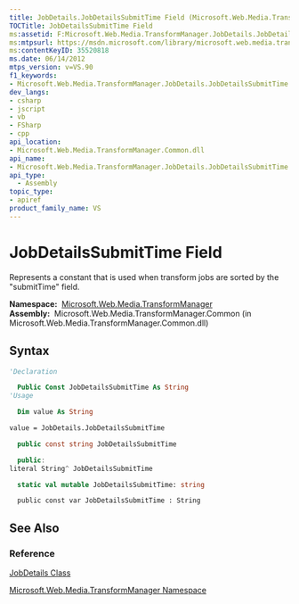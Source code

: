 ```yaml
---
title: JobDetails.JobDetailsSubmitTime Field (Microsoft.Web.Media.TransformManager)
TOCTitle: JobDetailsSubmitTime Field
ms:assetid: F:Microsoft.Web.Media.TransformManager.JobDetails.JobDetailsSubmitTime
ms:mtpsurl: https://msdn.microsoft.com/library/microsoft.web.media.transformmanager.jobdetails.jobdetailssubmittime(v=VS.90)
ms:contentKeyID: 35520818
ms.date: 06/14/2012
mtps_version: v=VS.90
f1_keywords:
- Microsoft.Web.Media.TransformManager.JobDetails.JobDetailsSubmitTime
dev_langs:
- csharp
- jscript
- vb
- FSharp
- cpp
api_location:
- Microsoft.Web.Media.TransformManager.Common.dll
api_name:
- Microsoft.Web.Media.TransformManager.JobDetails.JobDetailsSubmitTime
api_type:
  - Assembly
topic_type:
- apiref
product_family_name: VS
---
```


# JobDetailsSubmitTime Field

Represents a constant that is used when transform jobs are sorted by the "submitTime" field.

**Namespace:**  [Microsoft.Web.Media.TransformManager](microsoft-web-media-transformmanager-namespace.md)  
**Assembly:**  Microsoft.Web.Media.TransformManager.Common (in Microsoft.Web.Media.TransformManager.Common.dll)

## Syntax

```vb
'Declaration

  Public Const JobDetailsSubmitTime As String
'Usage

  Dim value As String

value = JobDetails.JobDetailsSubmitTime
```

```csharp
  public const string JobDetailsSubmitTime
```

```cpp
  public:
literal String^ JobDetailsSubmitTime
```

``` fsharp
  static val mutable JobDetailsSubmitTime: string
```

```jscript
  public const var JobDetailsSubmitTime : String
```

## See Also

### Reference

[JobDetails Class](jobdetails-class-microsoft-web-media-transformmanager.md)

[Microsoft.Web.Media.TransformManager Namespace](microsoft-web-media-transformmanager-namespace.md)
